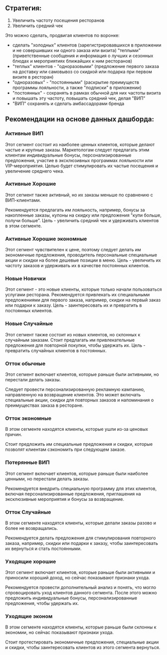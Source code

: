 ## Стратегия:
1.	Увеличить частоту посещения ресторанов
2.	Увеличить средний чек

Это можно сделать, продвигая клиентов по воронке:
- сделать "холодных" клиентов (зарегистрировавшихся в приложении и не совершивших ни одного заказа или визита) "теплыми" (приветственные сообщения и информация о лучших и сезонных блюдах и мероприятиях ближайших к ним ресторанов)
- "теплых" клиентов - "одноразовыми" (предложение первого заказа на доставку или самовывоз со скидкой или подарка при первом визите в ресторан)
- "одноразовых" - "постоянными" (раскрытие преимуществ программы лояльности, а также "подписки" в приложении)
- "постоянных" - сохранять в рамках обычной для них частоты визита и повышать эту частоту, повышать средний чек, делая "ВИП"
- "ВИП" сохранять и сделать амбассадорами бренда

## Рекомендации на основе данных дашборда:

### Активные ВИП

Этот сегмент состоит из наиболее ценных клиентов, которые делают частые и крупные заказы. Маркетологам следует предлагать этим клиентам индивидуальные бонусы, персонализированные предложения, участие в эксклюзивных программах лояльности или VIP-мероприятия. Целью будет стимулировать их частые посещения и увеличение среднего чека.

### Активные Хорошие

Этот сегмент также активный, но их заказы меньше по сравнению с ВИП-клиентами.

Рекомендуется предлагать им лояльность, например, бонусы за накопленные заказы, купоны на скидку или предложения "купи больше, получи больше". Цель - увеличить средний чек и удерживать клиентов в этом сегменте.

### Активные Хорошие экономные

Этот сегмент чувствителен к цене, поэтому следует делать им экономичные предложения, проводитель персональные специальные акции и скидки на более дешевые позиции в меню. Цель - увеличить их частоту заказов и удерживать их в качестве постоянных клиентов.

### Новые Новички

Этот сегмент - это новые клиенты, которые только начали пользоваться услугами ресторана. Рекомендуется привлекать их специальными предложениями для первого заказа, например, скидки на первый заказ или подарки к заказу. Цель - заинтересовать их и превратить в постоянных клиентов.

### Новые Случайные

Этот сегмент также состоит из новых клиентов, но склонных к случайным заказам. Стоит предлагать им привлекательные предложения для повторной покупки, чтобы удержать их. Цель - превратить случайных клиентов в постоянных.

### Отток обычные

Этот сегмент включает клиентов, которые раньше были активными, но перестали делать заказы.

Следует провести персонализированную рекламную кампанию, направленную на возвращение клиентов. Это может включать специальные акции, скидки для повторных заказов и напоминания о преимуществах заказа в ресторане.

### Отток экономные

В этом сегменте находятся клиенты, которые ушли из-за ценовых причин.

Стоит предложить им специальные предложения и скидки, которые позволят клиентам сэкономить при следующем заказе.

### Потерянные ВИП

Этот сегмент включает клиентов, которые раньше были наиболее ценными, но перестали делать заказы.

Рекомендуется внедрить специальную программу для этих клиентов, включая персонализированные предложения, приглашения на эксклюзивные мероприятия и бонусы за возвращение.

### Отток Случайные

В этом сегменте находятся клиенты, которые делали заказы разово и более не возвращались.

Рекомендуется делать предложения для стимулирования повторного заказа, например, скидки или подарки к заказу, чтобы заинтересовать их вернуться и стать постоянными.

### Уходящие хорошие

Этот сегмент включает клиентов, которые раньше были активными и приносили хороший доход, но сейчас показывают признаки ухода.

Рекомендуется провести дополнительный анализ и понять, что могло спровоцировать уход клиентов данного сегмента. После этого можно предложить индивидуальные бонусы, персонализированные предложения, чтобы удержать их.

### Уходящие эконом

В этом сегменте находятся клиенты, которые раньше были склонны к экономии, но сейчас показывают признаки ухода.

Стоит протестировать экономичные предложения, специальные акции и скидки, чтобы заинтересовать клиентов из этого сегмента вернуться.
